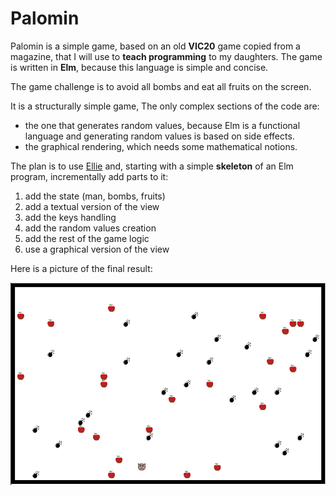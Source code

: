 # Palomin

Palomin is a simple game, based on an old **VIC20** game copied from a magazine, that I will use to **teach programming** to my daughters.
The game is written in **Elm**, because this language is simple and concise.

The game challenge is to avoid all bombs and eat all fruits on the screen.

It is a structurally simple game, The only complex sections of the code are:
* the one that generates random values, because Elm is a functional language and generating random values is based on side effects.
* the graphical rendering, which needs some mathematical notions.

The plan is to use [Ellie](https://ellie-app.com) and, starting with a simple **skeleton** of an Elm program, incrementally add parts to it: 
1. add the state (man, bombs, fruits)
2. add a textual version of the view
3. add the keys handling
4. add the random values creation
5. add the rest of the game logic
6. use a graphical version of the view

Here is a picture of the final result:

![palomin](docs/palomin.png)
